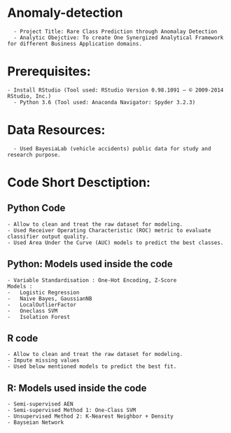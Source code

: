# Anomaly-detection

      - Project Title: Rare Class Prediction through Anomalay Detection
      - Analytic Obejctive: To create One Synergized Analytical Framework for different Business Application domains.

Prerequisites:
==============
    - Install RStudio (Tool used: RStudio Version 0.98.1091 – © 2009-2014 RStudio, Inc.)
      - Python 3.6 (Tool used: Anaconda Navigator: Spyder 3.2.3) 

Data Resources:
==============
      - Used BayesiaLab (vehicle accidents) public data for study and research purpose.   


Code Short Desctiption:
=======================
  Python Code
  -----------
    - Allow to clean and treat the raw dataset for modeling.
    - Used Receiver Operating Characteristic (ROC) metric to evaluate classifier output quality.
    - Used Area Under the Curve (AUC) models to predict the best classes.

  Python: Models used inside the code
  -----------------------------------
    - Variable Standardisation : One-Hot Encoding, Z-Score
    Models :
    -   Logistic Regression
    -   Naive Bayes, GaussianNB
    -   LocalOutlierFactor
    -   Oneclass SVM
    -   Isolation Forest

  R code
  ------
    - Allow to clean and treat the raw dataset for modeling.
    - Impute missing values
    - Used below mentioned models to predict the best fit.

  R: Models used inside the code
  -------------------------------
    - Semi-supervised AEN
    - Semi-supervised Method 1: One-Class SVM
    - Unsupervised Method 2: K-Nearest Neighbor + Density
    - Bayseian Network
